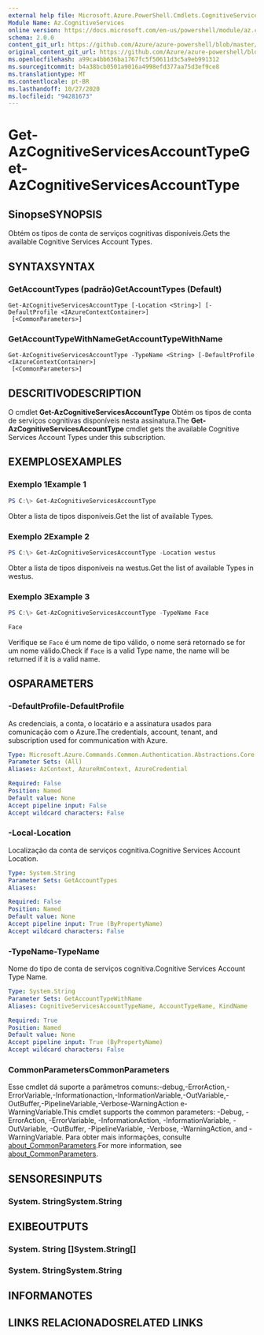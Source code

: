 ```yaml
---
external help file: Microsoft.Azure.PowerShell.Cmdlets.CognitiveServices.dll-Help.xml
Module Name: Az.CognitiveServices
online version: https://docs.microsoft.com/en-us/powershell/module/az.cognitiveservices/get-azcognitiveservicesaccounttype
schema: 2.0.0
content_git_url: https://github.com/Azure/azure-powershell/blob/master/src/CognitiveServices/CognitiveServices/help/Get-AzCognitiveServicesAccountType.md
original_content_git_url: https://github.com/Azure/azure-powershell/blob/master/src/CognitiveServices/CognitiveServices/help/Get-AzCognitiveServicesAccountType.md
ms.openlocfilehash: a99ca4bb636ba1767fc5f50611d3c5a9eb991312
ms.sourcegitcommit: b4a38bcb0501a9016a4998efd377aa75d3ef9ce8
ms.translationtype: MT
ms.contentlocale: pt-BR
ms.lasthandoff: 10/27/2020
ms.locfileid: "94281673"
---
```

# <span data-ttu-id="91ad3-101">Get-AzCognitiveServicesAccountType</span><span class="sxs-lookup"><span data-stu-id="91ad3-101">Get-AzCognitiveServicesAccountType</span></span>

## <span data-ttu-id="91ad3-102">Sinopse</span><span class="sxs-lookup"><span data-stu-id="91ad3-102">SYNOPSIS</span></span>
<span data-ttu-id="91ad3-103">Obtém os tipos de conta de serviços cognitivas disponíveis.</span><span class="sxs-lookup"><span data-stu-id="91ad3-103">Gets the available Cognitive Services Account Types.</span></span>

## <span data-ttu-id="91ad3-104">SYNTAX</span><span class="sxs-lookup"><span data-stu-id="91ad3-104">SYNTAX</span></span>

### <span data-ttu-id="91ad3-105">GetAccountTypes (padrão)</span><span class="sxs-lookup"><span data-stu-id="91ad3-105">GetAccountTypes (Default)</span></span>
```
Get-AzCognitiveServicesAccountType [-Location <String>] [-DefaultProfile <IAzureContextContainer>]
 [<CommonParameters>]
```

### <span data-ttu-id="91ad3-106">GetAccountTypeWithName</span><span class="sxs-lookup"><span data-stu-id="91ad3-106">GetAccountTypeWithName</span></span>
```
Get-AzCognitiveServicesAccountType -TypeName <String> [-DefaultProfile <IAzureContextContainer>]
 [<CommonParameters>]
```

## <span data-ttu-id="91ad3-107">DESCRITIVO</span><span class="sxs-lookup"><span data-stu-id="91ad3-107">DESCRIPTION</span></span>
<span data-ttu-id="91ad3-108">O cmdlet **Get-AzCognitiveServicesAccountType** Obtém os tipos de conta de serviços cognitivas disponíveis nesta assinatura.</span><span class="sxs-lookup"><span data-stu-id="91ad3-108">The **Get-AzCognitiveServicesAccountType** cmdlet gets the available Cognitive Services Account Types under this subscription.</span></span>

## <span data-ttu-id="91ad3-109">EXEMPLOS</span><span class="sxs-lookup"><span data-stu-id="91ad3-109">EXAMPLES</span></span>

### <span data-ttu-id="91ad3-110">Exemplo 1</span><span class="sxs-lookup"><span data-stu-id="91ad3-110">Example 1</span></span>
```powershell
PS C:\> Get-AzCognitiveServicesAccountType
```

<span data-ttu-id="91ad3-111">Obter a lista de tipos disponíveis.</span><span class="sxs-lookup"><span data-stu-id="91ad3-111">Get the list of available Types.</span></span>

### <span data-ttu-id="91ad3-112">Exemplo 2</span><span class="sxs-lookup"><span data-stu-id="91ad3-112">Example 2</span></span>
```powershell
PS C:\> Get-AzCognitiveServicesAccountType -Location westus
```

<span data-ttu-id="91ad3-113">Obter a lista de tipos disponíveis na westus.</span><span class="sxs-lookup"><span data-stu-id="91ad3-113">Get the list of available Types in westus.</span></span>

### <span data-ttu-id="91ad3-114">Exemplo 3</span><span class="sxs-lookup"><span data-stu-id="91ad3-114">Example 3</span></span>
```powershell
PS C:\> Get-AzCognitiveServicesAccountType -TypeName Face

Face
```

<span data-ttu-id="91ad3-115">Verifique se `Face` é um nome de tipo válido, o nome será retornado se for um nome válido.</span><span class="sxs-lookup"><span data-stu-id="91ad3-115">Check if `Face` is a valid Type name, the name will be returned if it is a valid name.</span></span>

## <span data-ttu-id="91ad3-116">OS</span><span class="sxs-lookup"><span data-stu-id="91ad3-116">PARAMETERS</span></span>

### <span data-ttu-id="91ad3-117">-DefaultProfile</span><span class="sxs-lookup"><span data-stu-id="91ad3-117">-DefaultProfile</span></span>
<span data-ttu-id="91ad3-118">As credenciais, a conta, o locatário e a assinatura usados para comunicação com o Azure.</span><span class="sxs-lookup"><span data-stu-id="91ad3-118">The credentials, account, tenant, and subscription used for communication with Azure.</span></span>

```yaml
Type: Microsoft.Azure.Commands.Common.Authentication.Abstractions.Core.IAzureContextContainer
Parameter Sets: (All)
Aliases: AzContext, AzureRmContext, AzureCredential

Required: False
Position: Named
Default value: None
Accept pipeline input: False
Accept wildcard characters: False
```

### <span data-ttu-id="91ad3-119">-Local</span><span class="sxs-lookup"><span data-stu-id="91ad3-119">-Location</span></span>
<span data-ttu-id="91ad3-120">Localização da conta de serviços cognitiva.</span><span class="sxs-lookup"><span data-stu-id="91ad3-120">Cognitive Services Account Location.</span></span>

```yaml
Type: System.String
Parameter Sets: GetAccountTypes
Aliases:

Required: False
Position: Named
Default value: None
Accept pipeline input: True (ByPropertyName)
Accept wildcard characters: False
```

### <span data-ttu-id="91ad3-121">-TypeName</span><span class="sxs-lookup"><span data-stu-id="91ad3-121">-TypeName</span></span>
<span data-ttu-id="91ad3-122">Nome do tipo de conta de serviços cognitiva.</span><span class="sxs-lookup"><span data-stu-id="91ad3-122">Cognitive Services Account Type Name.</span></span>

```yaml
Type: System.String
Parameter Sets: GetAccountTypeWithName
Aliases: CognitiveServicesAccountTypeName, AccountTypeName, KindName

Required: True
Position: Named
Default value: None
Accept pipeline input: True (ByPropertyName)
Accept wildcard characters: False
```

### <span data-ttu-id="91ad3-123">CommonParameters</span><span class="sxs-lookup"><span data-stu-id="91ad3-123">CommonParameters</span></span>
<span data-ttu-id="91ad3-124">Esse cmdlet dá suporte a parâmetros comuns:-debug,-ErrorAction,-ErrorVariable,-Informationaction,-InformationVariable,-OutVariable,-OutBuffer,-PipelineVariable,-Verbose-WarningAction e-WarningVariable.</span><span class="sxs-lookup"><span data-stu-id="91ad3-124">This cmdlet supports the common parameters: -Debug, -ErrorAction, -ErrorVariable, -InformationAction, -InformationVariable, -OutVariable, -OutBuffer, -PipelineVariable, -Verbose, -WarningAction, and -WarningVariable.</span></span> <span data-ttu-id="91ad3-125">Para obter mais informações, consulte [about_CommonParameters](http://go.microsoft.com/fwlink/?LinkID=113216).</span><span class="sxs-lookup"><span data-stu-id="91ad3-125">For more information, see [about_CommonParameters](http://go.microsoft.com/fwlink/?LinkID=113216).</span></span>

## <span data-ttu-id="91ad3-126">SENSORES</span><span class="sxs-lookup"><span data-stu-id="91ad3-126">INPUTS</span></span>

### <span data-ttu-id="91ad3-127">System. String</span><span class="sxs-lookup"><span data-stu-id="91ad3-127">System.String</span></span>

## <span data-ttu-id="91ad3-128">EXIBE</span><span class="sxs-lookup"><span data-stu-id="91ad3-128">OUTPUTS</span></span>

### <span data-ttu-id="91ad3-129">System. String []</span><span class="sxs-lookup"><span data-stu-id="91ad3-129">System.String[]</span></span>

### <span data-ttu-id="91ad3-130">System. String</span><span class="sxs-lookup"><span data-stu-id="91ad3-130">System.String</span></span>

## <span data-ttu-id="91ad3-131">INFORMA</span><span class="sxs-lookup"><span data-stu-id="91ad3-131">NOTES</span></span>

## <span data-ttu-id="91ad3-132">LINKS RELACIONADOS</span><span class="sxs-lookup"><span data-stu-id="91ad3-132">RELATED LINKS</span></span>
